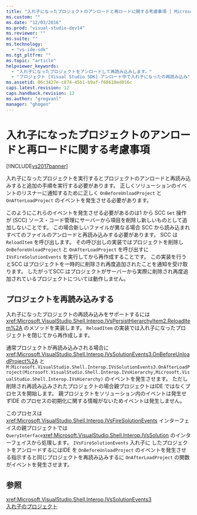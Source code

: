 ```yaml
---
title: "入れ子になったプロジェクトのアンロードと再ロードに関する考慮事項 | Microsoft Docs"
ms.custom: ""
ms.date: "12/03/2016"
ms.prod: "visual-studio-dev14"
ms.reviewer: ""
ms.suite: ""
ms.technology: 
  - "vs-ide-sdk"
ms.tgt_pltfrm: ""
ms.topic: "article"
helpviewer_keywords: 
  - "入れ子になったプロジェクトをアンロードして再読み込みします。"
  - "プロジェクト [Visual Studio SDK] アンロード中で入れ子になったの再読み込み"
ms.assetid: 06c3427e-c874-45b1-b9af-f68610ed016c
caps.latest.revision: 12
caps.handback.revision: 12
ms.author: "gregvanl"
manager: "ghogen"
---
```

# 入れ子になったプロジェクトのアンロードと再ロードに関する考慮事項
[!INCLUDE[vs2017banner](../../code-quality/includes/vs2017banner.md)]

入れ子になったプロジェクトを実行するとプロジェクトのアンロードと再読み込みすると追加の手順を実行する必要があります。  正しくソリューションのイベントのリスナーに通知するために正しく `OnBeforeUnloadProject` と `OnAfterLoadProject` のイベントを発生させる必要があります。  
  
 このようにこれらのイベントを発生させる必要があるのは1 から SCC `Get` 操作が \(SCC\) ソース・コード管理にサーバーから項目を削除し新しいものとして追加しないことです。  この場合新しいファイルが異なる場合 SCC から読み込まれすべてのファイルのアンロードと再読み込みする必要があります。  SCC は `ReloadItem` を呼び出します。  その呼び出しの実装ではプロジェクトを削除し`OnBeforeUnloadProject` と `OnAfterLoadProject` を呼び出すに `IVsFireSolutionEvents` を実行してから再作成することです。  この実装を行うとSCC はプロジェクトを一時的に削除され再度追加されたことを通知を受け取ります。  したがってSCC はプロジェクトがサーバーから実際に削除され再度追加されているプロジェクトについては動作しません。  
  
## プロジェクトを再読み込みする  
 入れ子になったプロジェクトの再読み込みをサポートするには<xref:Microsoft.VisualStudio.Shell.Interop.IVsPersistHierarchyItem2.ReloadItem%2A> のメソッドを実装します。  `ReloadItem` の実装では入れ子になったプロジェクトを閉じてから再作成します。  
  
 通常プロジェクトが再読み込みされる場合に<xref:Microsoft.VisualStudio.Shell.Interop.IVsSolutionEvents3.OnBeforeUnloadProject%2A> と `M:Microsoft.VisualStudio.Shell.Interop.IVsSolutionEvents3.OnAfterLoadProject(Microsoft.VisualStudio.Shell.Interop.IVsHierarchy,Microsoft.VisualStudio.Shell.Interop.IVsHierarchy)` のイベントを発生させます。  ただし削除され再読み込みされたプロジェクトの場合親プロジェクトはIDE ではなくプロセスを開始します。  親プロジェクトをソリューション内のイベントは発生せずIDE のプロセスの初期化に関する情報がないためイベントは発生しません。  
  
 このプロセスは<xref:Microsoft.VisualStudio.Shell.Interop.IVsFireSolutionEvents> インターフェイスの親プロジェクトでは `QueryInterface`<xref:Microsoft.VisualStudio.Shell.Interop.IVsSolution> のインターフェイスから処理します。  `IVsFireSolutionEvents` 入れ子に したプロジェクトをアンロードするにはIDE を `OnBeforeUnloadProject` のイベントを発生させる指示すると同じプロジェクトを再読み込みするに `OnAfterLoadProject` の関数がイベントを発生させます。  
  
## 参照  
 <xref:Microsoft.VisualStudio.Shell.Interop.IVsSolutionEvents3>   
 [入れ子のプロジェクト](../../extensibility/internals/nesting-projects.md)